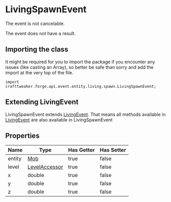 # LivingSpawnEvent

The event is not cancelable.

The event does not have a result.

## Importing the class

It might be required for you to import the package if you encounter any issues (like casting an Array), so better be safe than sorry and add the import at the very top of the file.
```zenscript
import crafttweaker.forge.api.event.entity.living.spawn.LivingSpawnEvent;
```


## Extending LivingEvent

LivingSpawnEvent extends [LivingEvent](/forge/api/event/entity/living/LivingEvent). That means all methods available in [LivingEvent](/forge/api/event/entity/living/LivingEvent) are also available in LivingSpawnEvent

## Properties

|  Name  |                       Type                        | Has Getter | Has Setter |
|--------|---------------------------------------------------|------------|------------|
| entity | [Mob](/vanilla/api/entity/type/misc/Mob)          | true       | false      |
| level  | [LevelAccessor](/vanilla/api/world/LevelAccessor) | true       | false      |
| x      | double                                            | true       | false      |
| y      | double                                            | true       | false      |
| z      | double                                            | true       | false      |

